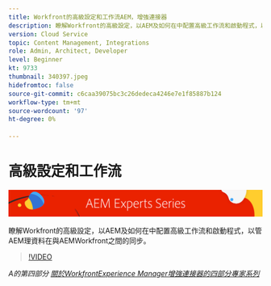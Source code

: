 ```yaml
---
title: Workfront的高級設定和工作流AEM，增強連接器
description: 瞭解Workfront的高級設定，以AEM及如何在中配置高級工作流和啟動程式，以管AEM理資料在與AEMWorkfront之間的同步。
version: Cloud Service
topic: Content Management, Integrations
role: Admin, Architect, Developer
level: Beginner
kt: 9733
thumbnail: 340397.jpeg
hidefromtoc: false
source-git-commit: c6caa39075bc3c26dedeca4246e7e1f85887b124
workflow-type: tm+mt
source-wordcount: '97'
ht-degree: 0%

---
```



# 高級設定和工作流

![專AEM家系列](./assets/banner.png)

瞭解Workfront的高級設定，以AEM及如何在中配置高級工作流和啟動程式，以管AEM理資料在與AEMWorkfront之間的同步。

>[!VIDEO](https://video.tv.adobe.com/v/340397/?quality=12&learn=on)

_A的第四部分 [關於WorkfrontExperience Manager增強連接器的四部分專家系列](./overview.md)_
